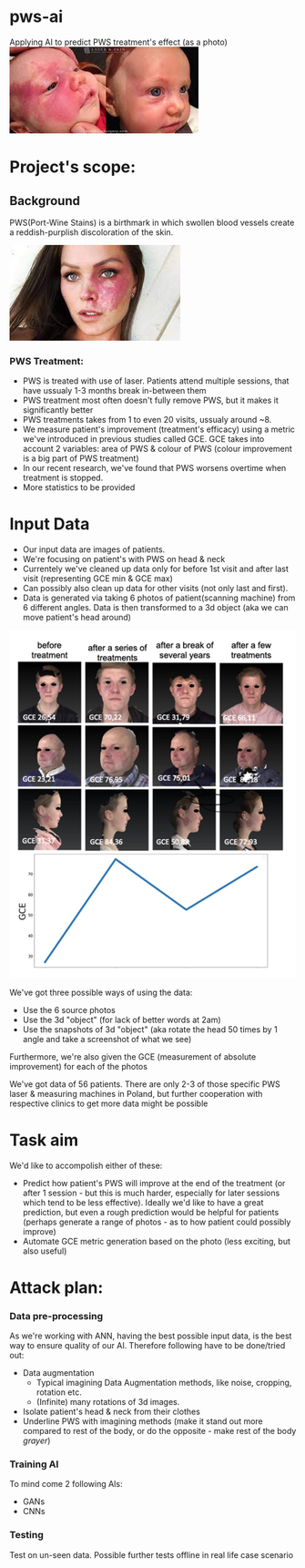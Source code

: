 # pws-ai
Applying AI to predict PWS treatment's effect (as a photo)
![alt text](README_photos/pws_before_after.jpeg)


# Project's scope:
## Background
PWS(Port-Wine Stains) is a birthmark in which swollen blood vessels create a reddish-purplish discoloration of the skin. 

![alt text](README_photos/pws_example.jpeg)

### PWS Treatment:
* PWS is treated with use of laser. Patients attend multiple sessions, that have ussualy 1-3 months break in-between them
* PWS treatment most often doesn't fully remove PWS, but it makes it significantly better 
* PWS treatments takes from 1 to even 20 visits, ussualy around ~8. 
* We measure patient's improvement (treatment's efficacy) using a metric we've introduced in previous studies called GCE. GCE takes into account 2 variables: area of PWS & colour of PWS (colour improvement is a big part of PWS treatment)
* In our recent research, we've found that PWS worsens overtime when treatment is stopped. 
* More statistics to be provided

# Input Data
* Our input data are images of patients.
* We're focusing on patient's with PWS on head & neck  
* Currentely we've cleaned up data only for before 1st visit and after last visit (representing GCE min & GCE max)
* Can possibly also clean up data for other visits (not only last and first).
* Data is generated via taking 6 photos of patient(scanning machine) from 6 different angles. Data is then transformed to a 3d object (aka we can move patient's head around)

![alt text](README_photos/pws_analysis.png)

We've got three possible ways of using the data:
* Use the 6 source photos
* Use the 3d "object" (for lack of better words at 2am)
* Use the snapshots of 3d "object" (aka rotate the head 50 times by 1 angle and take a screenshot of what we see)

Furthermore, we're also given the GCE (measurement of absolute improvement) for each of the photos

We've got data of 56 patients. There are only 2-3 of those specific PWS laser & measuring machines in Poland, but further cooperation with respective clinics to get more data might be possible

# Task aim
We'd like to accompolish either of these:
* Predict how patient's PWS will improve at the end of the treatment (or after 1 session - but this is much harder, especially for later sessions which tend to be less effective). Ideally we'd like to have a great prediction, but even a rough prediction would be helpful for patients (perhaps generate a range of photos - as to how patient could possibly improve)
* Automate GCE metric generation based on the photo (less exciting, but also useful)

# Attack plan:
### Data pre-processing
As we're working with ANN, having the best possible input data, is the best way to ensure quality of our AI.
Therefore following have to be done/tried out:
* Data augmentation 
    * Typical imagining Data Augmentation methods, like noise, cropping, rotation etc.
    * (Infinite) many rotations of 3d images.
* Isolate patient's head & neck from their clothes 
* Underline PWS with imagining methods (make it stand out more compared to rest of the body, or do the opposite - make rest of the body *grayer*)

### Training AI
To mind come 2 following AIs:
* GANs
* CNNs

### Testing
Test on un-seen data. Possible further tests offline in real life case scenario